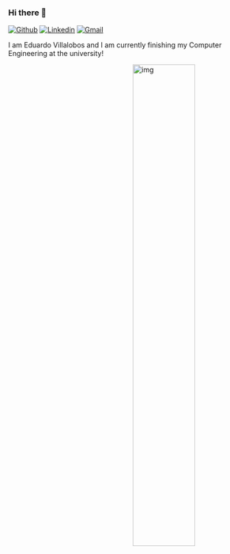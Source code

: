 ### Hi there 👋

[![Github](https://img.shields.io/badge/-Github-000?style=flat&logo=Github&logoColor=white)](https://github.com/eduardomv2)
[![Linkedin](https://img.shields.io/badge/-LinkedIn-blue?style=flat&logo=Linkedin&logoColor=white)](https://www.linkedin.com/in/eduardo-villalobos-089b76244/)
[![Gmail](https://img.shields.io/badge/-Gmail-c14438?style=flat&logo=Gmail&logoColor=white)](mailto:eduardoalejandro.v.mtz@gmail.com)

I am Eduardo Villalobos and I am currently finishing my Computer Engineering at the university!  

<img align="right" alt="img" src="https://github.com/eduardomv2/eduardomv2/assets/87501782/01e5bee7-1670-4a61-ae3e-641123ce962b" width="50%" height="auto" />
<!--
#### 🔭 Things I am currently working on: 
- Punto Total with C#
- Mobile Aplication with Dart 
- Personal Blog 

<!--
![Img](https://github.com/eduardomv2/eduardomv2/assets/87501782/01e5bee7-1670-4a61-ae3e-641123ce962b)

<!--
**eduardomv2/eduardomv2** is a ✨ _special_ ✨ repository because its `README.md` (this file) appears on your GitHub profile.

Here are some ideas to get you started:
-->
<!--
- 🔭 I’m currently working on PUNTO TOTAL con C#
- 🌱 I’m currently learning dart
<!--
- 👯 I’m looking to collaborate on ...
- 🤔 I’m looking for help with ...
- 💬 Ask me about ...
- 📫 How to reach me: ...
- 😄 Pronouns: ...
- ⚡ Fun fact: ...

-->
